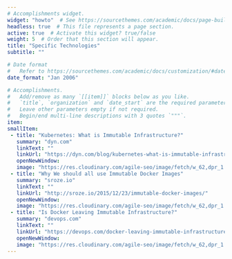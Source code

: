 ```yaml
---
# Accomplishments widget.
widget: "howto"  # See https://sourcethemes.com/academic/docs/page-builder/
headless: true  # This file represents a page section.
active: true  # Activate this widget? true/false
weight: 5  # Order that this section will appear.
title: "Specific Technologies"
subtitle: ""

# Date format
#   Refer to https://sourcethemes.com/academic/docs/customization/#date-format
date_format: "Jan 2006"

# Accomplishments.
#   Add/remove as many `[[item]]` blocks below as you like.
#   `title`, `organization` and `date_start` are the required parameters.
#   Leave other parameters empty if not required.
#   Begin/end multi-line descriptions with 3 quotes `"""`.
item:
smallItem: 
 - title: "Kubernetes: What is Immutable Infrastructure?"
   summary: "dyn.com"
   linkText: ""
   linkUrl: "https://dyn.com/blog/kubernetes-what-is-immutable-infrastructure/"
   openNewWindow: 
   image: "https://res.cloudinary.com/agile-seo/image/fetch/w_62,dpr_1.0,d_blank_am8gzx.png/https%3A%2F%2Flogo.clearbit.com%2Fdyn.com%3Fsize%3D250" 
 - title: "Why We should all use Immutable Docker Images"
   summary: "sroze.io"
   linkText: ""
   linkUrl: "http://sroze.io/2015/12/23/immutable-docker-images/"
   openNewWindow: 
   image: "https://res.cloudinary.com/agile-seo/image/fetch/w_62,dpr_1.0,d_blank_am8gzx.png/https%3A%2F%2Flogo.clearbit.com%2Fsroze.io%3Fsize%3D250" 
 - title: "Is Docker Leaving Immutable Infrastructure?"
   summary: "devops.com"
   linkText: ""
   linkUrl: "https://devops.com/docker-leaving-immutable-infrastructure-2/"
   openNewWindow: 
   image: "https://res.cloudinary.com/agile-seo/image/fetch/w_62,dpr_1.0,d_blank_am8gzx.png/https%3A%2F%2Flogo.clearbit.com%2Fdevops.com%3Fsize%3D250" 
---
```

